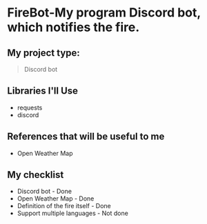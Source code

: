 # FireBot-My program Discord bot, which notifies the fire.
## My project type:
> Discord bot

## Libraries I'll Use
- requests
- discord

## References that will be useful to me
- Open Weather Map

## My checklist
- Discord bot - Done
- Open Weather Map - Done
- Definition of the fire itself - Done
- Support multiple languages - Not done

